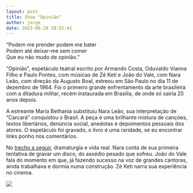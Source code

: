```yaml
---
layout: post
title: Show "Opinião"
author: jorge
date: 2023-06-28 19:52:41
---
```

“Podem me prender podem me bater\
Podem até deixar-me sem comer\
Que eu não mudo de opinião.”

“Opinião”, espetáculo teatral escrito por Armando Costa, Oduvaldo Vianna Filho e Paulo Pontes, com músicas de Zé Keti e João do Vale, com Nara Leão, com direção da Augusto Boal, estreou em São Paulo no dia 11 de dezembro de 1964. Foi o primeiro grande enfrentamento da arte brasileira com a ditadura militar, recém instaurada em Brasília, de onde só sairia 25 anos depois.

A [](<>)estreante Maria Bethania substituiu Nara Leão, sua interpretação de “Carcará” conquistou o Brasil. A peça é uma brilhante mistura de canções, textos libertários, denúncia social, anedotas e depoimentos pessoais dos atores. O espetáculo foi gravado, o livro é uma raridade, se eu encontrar links ponho nos comentários.

No [trecho a seguir](https://www.youtube.com/watch?v=fGLOrHS7t1k), dramaturgia e vida real. Nara conta de sua primeira tentativa de gravar um disco, do assédio pesado que sofreu. João do Vale fala do momento em que, já fazendo sucesso na voz de grandes cantoras, ainda trabalhava e dormia numa construção. Zé Keti narra sua experiência no cinema.

![](/uploads/captura-de-tela-2023-06-28-às-09.09.14.png)